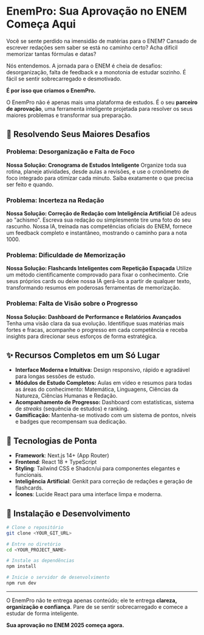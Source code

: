 # EnemPro: Sua Aprovação no ENEM Começa Aqui

Você se sente perdido na imensidão de matérias para o ENEM? Cansado de escrever redações sem saber se está no caminho certo? Acha difícil memorizar tantas fórmulas e datas?

Nós entendemos. A jornada para o ENEM é cheia de desafios: desorganização, falta de feedback e a monotonia de estudar sozinho. É fácil se sentir sobrecarregado e desmotivado.

**É por isso que criamos o EnemPro.**

O EnemPro não é apenas mais uma plataforma de estudos. É o seu **parceiro de aprovação**, uma ferramenta inteligente projetada para resolver os seus maiores problemas e transformar sua preparação.

## 🎯 Resolvendo Seus Maiores Desafios

### Problema: Desorganização e Falta de Foco
**Nossa Solução: Cronograma de Estudos Inteligente**
Organize toda sua rotina, planeje atividades, desde aulas a revisões, e use o cronômetro de foco integrado para otimizar cada minuto. Saiba exatamente o que precisa ser feito e quando.

### Problema: Incerteza na Redação
**Nossa Solução: Correção de Redação com Inteligência Artificial**
Dê adeus ao "achismo". Escreva sua redação ou simplesmente tire uma foto do seu rascunho. Nossa IA, treinada nas competências oficiais do ENEM, fornece um feedback completo e instantâneo, mostrando o caminho para a nota 1000.

### Problema: Dificuldade de Memorização
**Nossa Solução: Flashcards Inteligentes com Repetição Espaçada**
Utilize um método cientificamente comprovado para fixar o conhecimento. Crie seus próprios cards ou deixe nossa IA gerá-los a partir de qualquer texto, transformando resumos em poderosas ferramentas de memorização.

### Problema: Falta de Visão sobre o Progresso
**Nossa Solução: Dashboard de Performance e Relatórios Avançados**
Tenha uma visão clara da sua evolução. Identifique suas matérias mais fortes e fracas, acompanhe o progresso em cada competência e receba insights para direcionar seus esforços de forma estratégica.

## ✨ Recursos Completos em um Só Lugar

- **Interface Moderna e Intuitiva:** Design responsivo, rápido e agradável para longas sessões de estudo.
- **Módulos de Estudo Completos:** Aulas em vídeo e resumos para todas as áreas do conhecimento: Matemática, Linguagens, Ciências da Natureza, Ciências Humanas e Redação.
- **Acompanhamento de Progresso:** Dashboard com estatísticas, sistema de *streaks* (sequência de estudos) e ranking.
- **Gamificação:** Mantenha-se motivado com um sistema de pontos, níveis e badges que recompensam sua dedicação.

## 🚀 Tecnologias de Ponta

- **Framework**: Next.js 14+ (App Router)
- **Frontend**: React 18 + TypeScript
- **Styling**: Tailwind CSS e Shadcn/ui para componentes elegantes e funcionais.
- **Inteligência Artificial**: Genkit para correção de redações e geração de flashcards.
- **Ícones**: Lucide React para uma interface limpa e moderna.

## 🔧 Instalação e Desenvolvimento

```bash
# Clone o repositório
git clone <YOUR_GIT_URL>

# Entre no diretório
cd <YOUR_PROJECT_NAME>

# Instale as dependências
npm install

# Inicie o servidor de desenvolvimento
npm run dev
```

---

O EnemPro não te entrega apenas conteúdo; ele te entrega **clareza, organização e confiança**. Pare de se sentir sobrecarregado e comece a estudar de forma inteligente.

**Sua aprovação no ENEM 2025 começa agora.**
